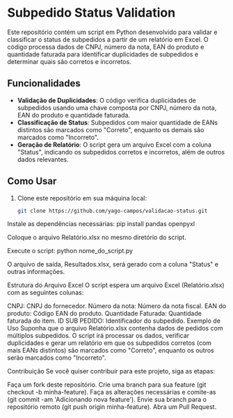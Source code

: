 # Subpedido Status Validation

Este repositório contém um script em Python desenvolvido para validar e classificar o status de subpedidos a partir de um relatório em Excel. 
O código processa dados de CNPJ, número da nota, EAN do produto e quantidade faturada para identificar duplicidades de subpedidos e determinar quais são corretos e incorretos.

## Funcionalidades

- **Validação de Duplicidades**: O código verifica duplicidades de subpedidos usando uma chave composta por CNPJ, número da nota, EAN do produto e quantidade faturada.
- **Classificação de Status**: Subpedidos com maior quantidade de EANs distintos são marcados como "Correto", enquanto os demais são marcados como "Incorreto".
- **Geração de Relatório**: O script gera um arquivo Excel com a coluna "Status", indicando os subpedidos corretos e incorretos, além de outros dados relevantes.

## Como Usar

1. Clone este repositório em sua máquina local:

   ```bash
   git clone https://github.com/yago-campos/validacao-status.git
Instale as dependências necessárias:
pip install pandas openpyxl

Coloque o arquivo Relatório.xlsx no mesmo diretório do script.

Execute o script:
python nome_do_script.py

O arquivo de saída, Resultados.xlsx, será gerado com a coluna "Status" e outras informações.

Estrutura do Arquivo Excel
O script espera um arquivo Excel (Relatório.xlsx) com as seguintes colunas:

CNPJ: CNPJ do fornecedor.
Número da nota: Número da nota fiscal.
EAN do produto: Código EAN do produto.
Quantidade Faturada: Quantidade faturada do item.
ID SUB PEDIDO: Identificador do subpedido.
Exemplo de Uso
Suponha que o arquivo Relatório.xlsx contenha dados de pedidos com múltiplos subpedidos. O script irá processar os dados, verificar duplicidades e gerar um relatório em que os subpedidos corretos (com mais EANs distintos) são marcados como "Correto", enquanto os outros serão marcados como "Incorreto".

Contribuição
Se você quiser contribuir para este projeto, siga as etapas:

Faça um fork deste repositório.
Crie uma branch para sua feature (git checkout -b minha-feature).
Faça as alterações necessárias e comite-as (git commit -am 'Adicionando nova feature').
Envie sua branch para o repositório remoto (git push origin minha-feature).
Abra um Pull Request.
